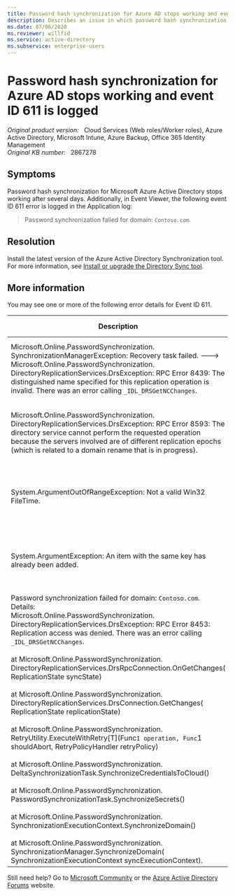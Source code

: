 ```yaml
---
title: Password hash synchronization for Azure AD stops working and event ID 611 is logged
description: Describes an issue in which password hash synchronization for Microsoft Azure Active Directory stops working. Provides a resolution.
ms.date: 07/06/2020
ms.reviewer: willfid
ms.service: active-directory
ms.subservice: enterprise-users
---
```

# Password hash synchronization for Azure AD stops working and event ID 611 is logged

_Original product version:_ &nbsp; Cloud Services (Web roles/Worker roles), Azure Active Directory, Microsoft Intune, Azure Backup, Office 365 Identity Management  
_Original KB number:_ &nbsp; 2867278

## Symptoms

Password hash synchronization for Microsoft Azure Active Directory stops working after several days. Additionally, in Event Viewer, the following event ID 611 error is logged in the Application log:

> Password synchronization failed for domain: `Contoso.com`.

## Resolution

Install the latest version of the Azure Active Directory Synchronization tool. For more information, see [Install or upgrade the Directory Sync tool](/azure/active-directory/hybrid/how-to-dirsync-upgrade-get-started).

## More information

You may see one or more of the following error details for Event ID 611.

| Description| Cause| More information |
|---|---|---|
| Microsoft.Online.PasswordSynchronization.<br />SynchronizationManagerException: Recovery task failed. ---> Microsoft.Online.PasswordSynchronization.<br />DirectoryReplicationServices.DrsException: RPC Error 8439: The distinguished name specified for this replication operation is invalid. There was an error calling `_IDL_DRSGetNCChanges`.|Windows Server 2003 domain controllers handle certain scenarios unexpectedly.|Update to the latest version of Azure AD Connect to resolve this issue.|
| Microsoft.Online.PasswordSynchronization.<br />DirectoryReplicationServices.DrsException: RPC Error 8593: The directory service cannot perform the requested operation because the servers involved are of different replication epochs (which is related to a domain rename that is in progress).| It's a known issue that was fixed in Azure Active Directory Sync tool build 1.0.6455.0807.|Update to the latest version of Azure AD Connect to resolve this issue.|
| System.ArgumentOutOfRangeException: Not a valid Win32 FileTime.| It's a known issue that was fixed in Azure Active Directory Sync tool build 1.0.6455.0807.|Update to the latest version of Azure AD Connect to resolve this issue.|
| System.ArgumentException: An item with the same key has already been added.| It's a known issue that was fixed in Azure Active Directory Sync tool build 1.0.6455.0807.|Update to the latest version of Azure AD tool to resolve this issue.|
|Password synchronization failed for domain: `Contoso.com`. Details:<br/>Microsoft.Online.PasswordSynchronization.<br />DirectoryReplicationServices.DrsException: RPC Error 8453: Replication access was denied. There was an error calling `_IDL_DRSGetNCChanges`.<br/><br/>at Microsoft.Online.PasswordSynchronization.<br />DirectoryReplicationServices.DrsRpcConnection.OnGetChanges( ReplicationState syncState)<br/><br/>at Microsoft.Online.PasswordSynchronization.<br />DirectoryReplicationServices.DrsConnection.GetChanges( ReplicationState replicationState)<br/><br/>at Microsoft.Online.PasswordSynchronization.<br />RetryUtility.ExecuteWithRetry[T](Func`1 operation, Func`1 shouldAbort, RetryPolicyHandler retryPolicy)<br/><br/>at Microsoft.Online.PasswordSynchronization.<br />DeltaSynchronizationTask.SynchronizeCredentialsToCloud()<br/><br/>at Microsoft.Online.PasswordSynchronization.<br />PasswordSynchronizationTask.SynchronizeSecrets()<br/><br/>at Microsoft.Online.PasswordSynchronization.<br />SynchronizationExecutionContext.SynchronizeDomain()<br/><br/>at Microsoft.Online.PasswordSynchronization.<br />SynchronizationManager.SynchronizeDomain( SynchronizationExecutionContext syncExecutionContext).|<p>AD DS Connector Account is missing the following extended permissions on AD: </p><ul><li><p>Replicating Directory Changes </p></li><li><p>Replicating Directory Changes All </p></li></ul>| Update to the latest version of Azure AD Connect, and follow the article "[Azure AD Connect: Configure AD DS Connector Account Permissions](/azure/active-directory/hybrid/how-to-connect-configure-ad-ds-connector-account)" on how to add the correct Active Directory permissions.<br/>|
  
  Still need help? Go to [Microsoft Community](https://answers.microsoft.com/) or the [Azure Active Directory Forums](https://social.msdn.microsoft.com/Forums/en-US/home?forum=windowsazuread) website.
